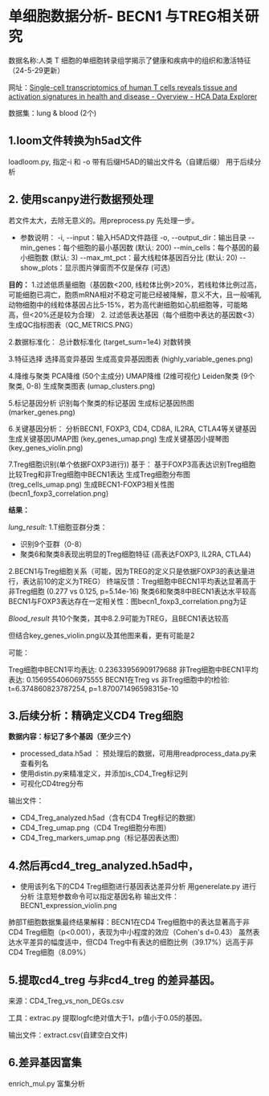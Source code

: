 # 单细胞数据分析- BECN1 与TREG相关研究

数据名称:人类 T 细胞的单细胞转录组学揭示了健康和疾病中的组织和激活特征  （24-5-29更新）

网址：[Single-cell transcriptomics of human T cells reveals tissue and activation signatures in health and disease - Overview - HCA Data Explorer](https://explore.data.humancellatlas.org/projects/4a95101c-9ffc-4f30-a809-f04518a23803)

数据集：lung & blood (2个)

## 1.loom文件转换为h5ad文件

loadloom.py, 指定-i 和 -o 带有后缀H5AD的输出文件名（自建后缀）
用于后续分析

## 2. 使用scanpy进行数据预处理

若文件太大，去除无意义的。用preprocess.py 先处理一步。

* 参数说明：
  -i, --input：输入H5AD文件路径
  -o, --output_dir：输出目录
  --min_genes：每个细胞的最小基因数 (默认: 200)
  --min_cells：每个基因的最小细胞数 (默认: 3)
  --max_mt_pct：最大线粒体基因百分比 (默认: 20)
  --show_plots：显示图片弹窗而不仅是保存 (可选)

**目的：**
 1.过滤低质量细胞（基因数<200, 线粒体比例>20%，若线粒体比例过高，可能细胞已凋亡，胞质mRNA相对不稳定可能已经被降解，意义不大，且一般哺乳动物细胞中的线粒体基因占比5-15%，若为高代谢细胞如心肌细胞等，可能略高，但<20%还是较为合理）
2. 过滤低表达基因（每个细胞中表达的基因数<3）
生成QC指标图表（QC_METRICS.PNG）

2.数据标准化：
总计数标准化 (target_sum=1e4)
对数转换

3.特征选择
选择高变异基因
生成高变异基因图表 (highly_variable_genes.png)

4.降维与聚类
PCA降维 (50个主成分)
UMAP降维 (2维可视化)
Leiden聚类 (9个聚类, 0-8)
生成聚类图表 (umap_clusters.png)

5.标记基因分析
识别每个聚类的标记基因
生成标记基因热图 (marker_genes.png)

6.关键基因分析：
分析BECN1, FOXP3, CD4, CD8A, IL2RA, CTLA4等关键基因
生成关键基因UMAP图 (key_genes_umap.png)
生成关键基因小提琴图 (key_genes_violin.png)

7.Treg细胞识别(单个依据FOXP3进行))
基于：
基于FOXP3高表达识别Treg细胞
比较Treg和非Treg细胞中BECN1表达
生成Treg细胞分布图 (treg_cells_umap.png)
生成BECN1-FOXP3相关性图 (becn1_foxp3_correlation.png)

**结果：**

*lung_result:*
1.T细胞亚群分类：

* 识别9个亚群（0-8）
* 聚类6和聚类8表现出明显的Treg细胞特征 (高表达FOXP3, IL2RA, CTLA4)

2.BECN1与Treg细胞关系（可能，因为TREG的定义只是依据FOXP3的表达量进行，表达前10的定义为TREG）
终端反馈：Treg细胞中BECN1平均表达显著高于非Treg细胞 (0.277 vs 0.125, p=5.14e-16)
聚类6和聚类8中BECN1表达水平较高
BECN1与FOXP3表达存在一定相关性：图becn1_foxp3_correlation.png为证

*Blood_result*
共10个聚类，其中8.2.9可能为TREG，且BECN1表达较高

但结合key_genes_violin.png以及其他图来看，更有可能是2

可能：

Treg细胞中BECN1平均表达: 0.23633956909179688
非Treg细胞中BECN1平均表达: 0.15695540606975555
BECN1在Treg vs 非Treg细胞中的t检验: t=6.374860823787254, p=1.870071496598315e-10

## 3.后续分析：精确定义CD4 Treg细胞

**数据内容：标记了多个基因（至少三个）**

* processed_data.h5ad ： 预处理后的数据，可用用readprocess_data.py来查看列名
* 使用distin.py来精准定义，并添加is_CD4_Treg标记列
* 可视化CD4treg分布


输出文件：

* CD4_Treg_analyzed.h5ad（含有CD4 Treg标记的数据）
* CD4_Treg_umap.png（CD4 Treg细胞分布图）
* CD4_Treg_markers_umap.png（标记基因表达图）

## 4.然后再cd4_treg_analyzed.h5ad中，

* 使用该列名下的CD4 Treg细胞进行基因表达差异分析
  用generelate.py 进行分析 注意短参数命令可以指定基因名称 输出文件：BECN1_expression_violin.png

肺部T细胞数据集最终结果解释：BECN1在CD4 Treg细胞中的表达显著高于非CD4 Treg细胞（p<0.001），表现为中小程度的效应（Cohen's d=0.43）
虽然表达水平差异的幅度适中，但CD4 Treg中有表达的细胞比例（39.17%）远高于非CD4 Treg细胞（8.09%）

## 5.提取cd4_treg 与非cd4_treg 的差异基因。
来源：CD4_Treg_vs_non_DEGs.csv

工具：extrac.py 提取logfc绝对值大于1，p值小于0.05的基因。

输出文件：extract.csv(自建空白文件)

## 6.差异基因富集
enrich_mul.py 富集分析
